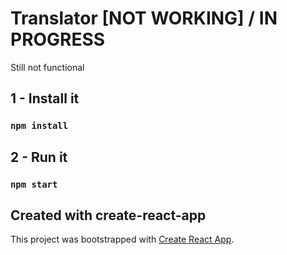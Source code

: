 # Translator [NOT WORKING] / IN PROGRESS
Still not functional

## 1 - Install it
### `npm install`

## 2 - Run it
### `npm start`

## Created with create-react-app
This project was bootstrapped with [Create React App](https://github.com/facebook/create-react-app).
